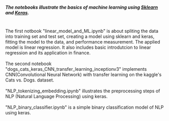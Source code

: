 <h5>The notebooks illustrate the basics of machine learning using <a href="https://scikit-learn.org/stable/">Sklearn</a> and <a href="https://keras.io/">Keras</a>.</h5><br>
The first notbook "linear_model_and_ML.ipynb" is about spliting the data into training set and test set, creating a model using sklearn and keras, fitting the model to the data, and performance measurement. The applied model is linear regression. It also includes basic introdutcion to linear regression and its application in finance.<br><br>
The second notebook "dogs_cats_keras_CNN_transfer_learning_inceptionv3" implements CNN(Convolutional Neural Network) with transfer learning on the kaggle's Cats vs. Dogs. dataset. <br><br>
"NLP_tokenizing_embedding.ipynb" illustrates the preprocessing steps of NLP (Natural Language Processing) using keras.<br><br>
"NLP_binary_classifier.ipynb" is a simple binary classification model of NLP using keras. 
